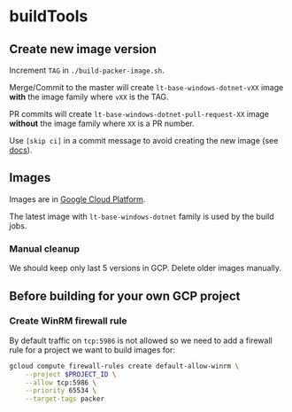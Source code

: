 # buildTools

## Create new image version

Increment `TAG` in `./build-packer-image.sh`.

Merge/Commit to the master will create `lt-base-windows-dotnet-vXX` image **with** the image family where `vXX` is the TAG.

PR commits will create `lt-base-windows-dotnet-pull-request-XX` image **without** the image family where `XX` is a PR number.

Use `[skip ci]` in a commit message to avoid creating the new image (see [docs](https://cirrus-ci.org/guide/writing-tasks/#conditional-task-execution)). 

## Images

Images are in [Google Cloud Platform](https://console.cloud.google.com/compute/images?organizationId=472937710676&project=language-team). 

The latest image with `lt-base-windows-dotnet` family is used by the build jobs.

### Manual cleanup

We should keep only last 5 versions in GCP. Delete older images manually.

## Before building for your own GCP project

### Create WinRM firewall rule

By default traffic on `tcp:5986` is not allowed so we need to add a firewall rule for a project we want to build images for:

```bash
gcloud compute firewall-rules create default-allow-winrm \
    --project $PROJECT_ID \
    --allow tcp:5986 \
    --priority 65534 \
    --target-tags packer
```
